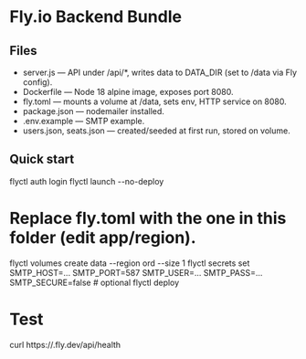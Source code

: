 # Fly.io Backend Bundle

## Files
- server.js — API under /api/*, writes data to DATA_DIR (set to /data via Fly config).
- Dockerfile — Node 18 alpine image, exposes port 8080.
- fly.toml — mounts a volume at /data, sets env, HTTP service on 8080.
- package.json — nodemailer installed.
- .env.example — SMTP example.
- users.json, seats.json — created/seeded at first run, stored on volume.

## Quick start
flyctl auth login
flyctl launch --no-deploy
# Replace fly.toml with the one in this folder (edit app/region).
flyctl volumes create data --region ord --size 1
flyctl secrets set SMTP_HOST=... SMTP_PORT=587 SMTP_USER=... SMTP_PASS=... SMTP_SECURE=false   # optional
flyctl deploy

# Test
curl https://<your-app>.fly.dev/api/health
